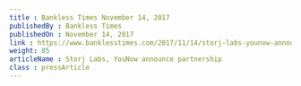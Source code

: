 ```yaml
---
title : Bankless Times November 14, 2017
publishedBy : Bankless Times
publishedOn : November 14, 2017
link : https://www.banklesstimes.com/2017/11/14/storj-labs-younow-announce-partnership/
weight: 85
articleName : Storj Labs, YouNow announce partnership
class : pressArticle
---
```

